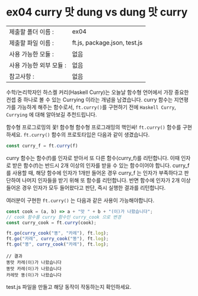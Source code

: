 # ex04 curry 맛 dung vs dung 맛 curry
|                            |                                 |
| ---------------------------| ------------------------------- |
|   제출할 폴더 이름 :        |  ex04                           |
|   제출할 파일 이름 :       |  ft.js, package.json, test.js   |
|   사용 가능한 모듈 :	     |  없음             |
|   사용 가능한 외부 모듈 :	 |  없음             |
|   참고사항 :			    |  없음             |

수학/논리학자인 하스켈 커리(Haskell Curry)는 오늘날 함수형 언어에서 가장 중요한 컨셉 중 하나로 볼 수 있는 Currying 이라는 개념을 남겼습니다. curry 함수는 지연평가를 가능하게 해주는 함수로서, `ft.curry()`를 구현하기 전에 `Haskell Curry`, `Currying` 에 대해 알아보길 추천드립니다. 

함수형 프로그로밍의 꽃! 함수형 함수형 프로그래밍의 핵인싸! `ft.curry()` 함수를 구현하세요. `ft.curry()` 함수의 프로토타입은 다음과 같이 생겼습니다.

```javascript
const curry_f = ft.curry(f)
```

curry 함수는 함수(f)를 인자로 받아서 또 다른 함수(curry_f)를 리턴합니다. 이때 인자로 받은 함수(f)는 반드시 2개 이상의 인자를 받을 수 있는 함수이어야 합니다. curry_f 를 사용할 때, 해당 함수에 인자가 1개만 들어온 경우 curry_f 는 인자가 부족하다고 판단하여 나머지 인자들을 받기 위해 또 함수를 리턴합니다. 반면 함수에 인자가 2개 이상 들어온 경우 인자가 모두 들어왔다고 판단, 즉시 실행한 결과를 리턴합니다.

여러분이 구현한 `ft.curry()` 는 다음과 같은 사용이 가능해야합니다.

```javascript
const cook = (a, b) => a + "맛 " + b + "(이)가 나왔습니다";
// cook 함수를 curry 함수인 curry_cook 으로 변경
const curry_cook = ft.curry(cook);

ft.go(curry_cook("똥", "카레"), ft.log);
ft.go("카레", curry_cook("똥"), ft.log);
ft.go("똥", curry_cook("카레"), ft.log);
```

```
// 결과
똥맛 카레(이)가 나왔습니다
똥맛 카레(이)가 나왔습니다
카레맛 똥(이)가 나왔습니다
```

test.js 파일을 만들고 해당 동작이 작동하는지 확인하세요.